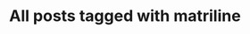 ---
layout: tag
title: "All posts tagged with matriline"
permalink: /weblog/tags/matriline/
taxonomy: matriline
---